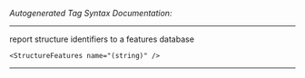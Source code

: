 _Autogenerated Tag Syntax Documentation:_

---
report structure identifiers to a features database

```
<StructureFeatures name="(string)" />
```



---
